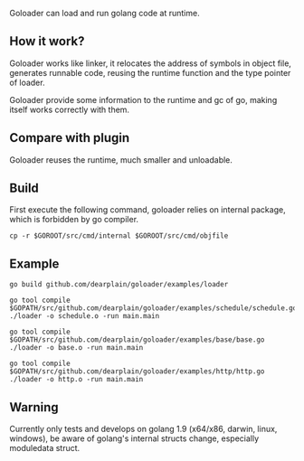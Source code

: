 
Goloader can load and run golang code at runtime.

## How it work?

Goloader works like linker, it relocates the address of symbols in object file, generates runnable code, reusing the runtime function and the type pointer of loader.

Goloader provide some information to the runtime and gc of go, making itself works correctly with them.

## Compare with plugin

Goloader reuses the runtime, much smaller and unloadable.

## Build

First execute the following command, goloader relies on internal package, which is forbidden by go compiler.
```
cp -r $GOROOT/src/cmd/internal $GOROOT/src/cmd/objfile
```

## Example

```
go build github.com/dearplain/goloader/examples/loader

go tool compile $GOPATH/src/github.com/dearplain/goloader/examples/schedule/schedule.go
./loader -o schedule.o -run main.main

go tool compile $GOPATH/src/github.com/dearplain/goloader/examples/base/base.go
./loader -o base.o -run main.main

go tool compile $GOPATH/src/github.com/dearplain/goloader/examples/http/http.go
./loader -o http.o -run main.main
```

## Warning

Currently only tests and develops on golang 1.9 (x64/x86, darwin, linux, windows), be aware of golang's internal structs change, especially moduledata struct.

